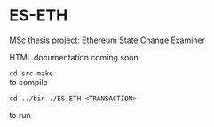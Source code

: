 # ES-ETH
MSc thesis project: Ethereum State Change Examiner

HTML documentation coming soon

`cd src
make`   
to compile

`cd ../bin
./ES-ETH <TRANSACTION>`

to run
